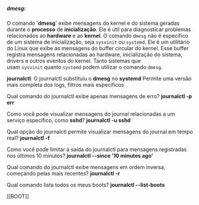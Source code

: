
##### **dmesg**: 
O comando '**dmesg**' exibe mensagens do kernel e do sistema geradas durante o **processo** de **inicialização**. Ele é útil para diagnosticar problemas relacionados ao **hardware** e ao **kernel**.
O comando `dmesg` não é específico de um sistema de inicialização, seja `sysvinit` ou `systemd`. Ele é um utilitário do Linux que exibe as mensagens do buffer circular do kernel. Esse buffer registra mensagens relacionadas ao hardware, inicialização do sistema, drivers e outros eventos do kernel. Tanto sistemas que usam `sysvinit` quanto `systemd` podem utilizar o comando `dmesg`.

>>>>>>>>>>>>>>>>>>>>>>>>>>>>>>>>>>>>>>>>>>>>>>>>>>>>>>>>>>>>>>>>>>>>

**journalctl**:
O journalctl substituiu o **dmesg** no **systemd**
Permite uma versão mais completa dos logs, filtros mais específicos

Qual comando do journalctl exibe apenas mensagens de erro? 
**journalctl -p err**

Como você pode visualizar mensagens do journal relacionadas a um serviço específico, como **sshd**? **journalctl -u sshd**

Qual opção do journalctl permite visualizar mensagens do journal em tempo real?
**journalctl -f**

Como você pode limitar a saída do journalctl para mensagens registradas nos últimos 10 minutos?
**journalctl --since '10 minutes ago'**

Qual comando do journalctl exibe mensagens em ordem inversa, começando pelas mais recentes?
**journalctl -r**

Qual comando lista todos os meus boots?
**journalctl --list-boots**








[[BOOT]]